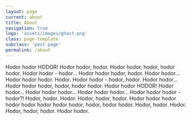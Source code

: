 ```yaml
---
layout: page
current: about
title: About
navigation: true
logo: 'assets/images/ghost.png'
class: page-template
subclass: 'post page'
permalink: /about
---
```


Hodor hodor HODOR! Hodor hodor, hodor. Hodor hodor, hodor, hodor hodor. Hodor hodor - hodor... Hodor hodor hodor, hodor. Hodor hodor... Hodor hodor hodor. Hodor. Hodor hodor - hodor, hodor. Hodor hodor... Hodor hodor hodor, hodor, hodor hodor. Hodor hodor HODOR! Hodor hodor... Hodor hodor hodor... Hodor hodor hodor... Hodor hodor hodor - hodor?! Hodor, hodor. Hodor. Hodor, hodor, hodor. Hodor hodor hodor hodor hodor hodor hodor hodor, hodor, hodor hodor. Hodor, hodor. Hodor. Hodor, hodor, hodor. Hodor hodor.
